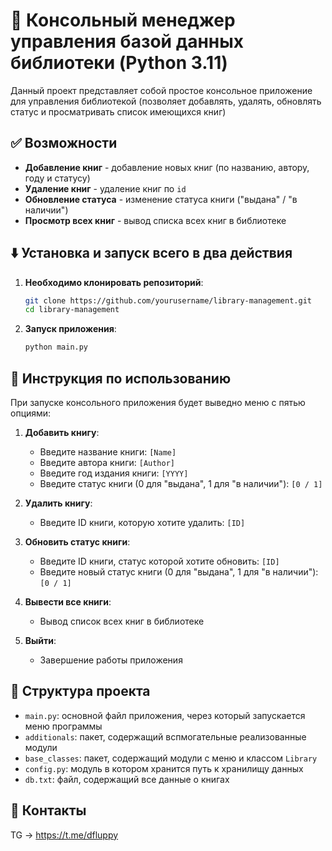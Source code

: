 # 💾 Консольный менеджер управления базой данных библиотеки (Python 3.11)

Данный проект представляет собой простое консольное приложение для управления библиотекой (позволяет добавлять, удалять, обновлять статус и просматривать список имеющихся книг)

## ✅ Возможности

- **Добавление книг** - добавление новых книг (по названию, автору, году и статусу)
- **Удаление книг** - удаление книг по `id`
- **Обновление статуса** - изменение статуса книги ("выдана" / "в наличии")
- **Просмотр всех книг** - вывод списка всех книг в библиотеке

## ⬇️ Установка и запуск всего в два действия

1. **Необходимо клонировать репозиторий**:
   ```sh
   git clone https://github.com/yourusername/library-management.git
   cd library-management
   ```

2. **Запуск приложения**:
   ```sh
   python main.py
   ```

## 📄 Инструкция по использованию

При запуске консольного приложения будет выведно меню с пятью опциями:

1. **Добавить книгу**:
   - Введите название книги: `[Name]`
   - Введите автора книги: `[Author]`
   - Введите год издания книги: `[YYYY]`
   - Введите статус книги (0 для "выдана", 1 для "в наличии"): `[0 / 1]`

2. **Удалить книгу**:
   - Введите ID книги, которую хотите удалить: `[ID]`

3. **Обновить статус книги**:
   - Введите ID книги, статус которой хотите обновить: `[ID]`
   - Введите новый статус книги (0 для "выдана", 1 для "в наличии"): `[0 / 1]`

4. **Вывести все книги**:
   - Вывод список всех книг в библиотеке

5. **Выйти**:
   - Завершение работы приложения

## 📁 Структура проекта

- `main.py`: основной файл приложения, через который запускается меню программы
- `additionals`: пакет, содержащий вспмогательные реализованные модули
- `base_classes`: пакет, содержащий модули с меню и классом `Library`
- `config.py`: модуль в котором хранится путь к хранилищу данных
-  `db.txt`: файл, содержащий все данные о книгах

## 📱 Контакты

TG → https://t.me/dfluppy
